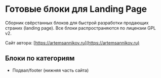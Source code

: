 Готовые блоки для Landing Page
=====================

Сборник свёрстанных блоков для быстрой разработки продающих страних (landing page).
Все блоки распространяются по лицензии GPL v2.

Сайт автора: [https://artemsannikov.ru](https://artemsannikov.ru)

Блоки по категориям
-----------------------------------

* Подвал/footer (нижняя часть сайта)